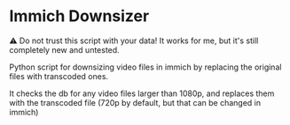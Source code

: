 # Immich Downsizer

⚠️ Do not trust this script with your data! It works for me, but it's still completely new and untested.

Python script for downsizing video files in immich by replacing the original files with transcoded ones.

It checks the db for any video files larger than 1080p, and replaces them with the transcoded file (720p by default, but that can be changed in immich)
